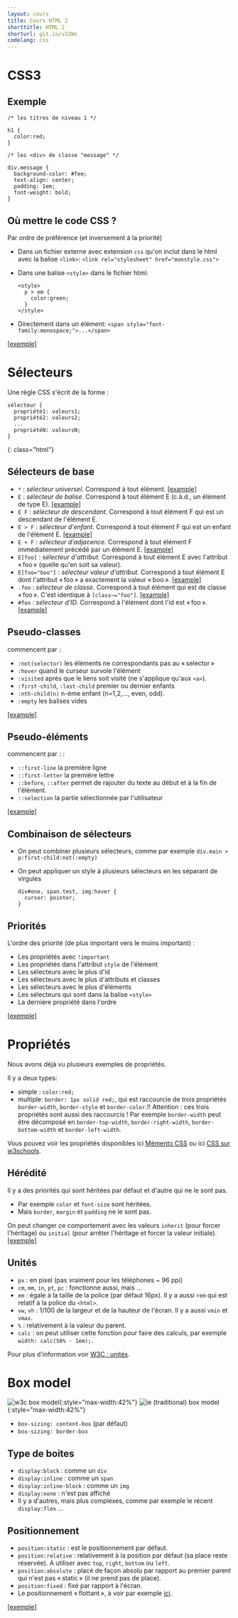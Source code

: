 ```yaml
---
layout: cours
title: Cours HTML 2
shorttitle: HTML 2
shorturl: git.io/v22Wx
codelang: css
---
```



# CSS3

## Exemple

~~~~~~~
/* les titres de niveau 1 */

h1 {
  color:red;
}

/* les <div> de classe "message" */

div.message {
  background-color: #fee;
  text-align: center;
  padding: 1em;
  font-weight: bold;
}
~~~~~~~

## Où mettre le code CSS ?

Par ordre de préférence (et inversement à la priorité)

- Dans un fichier externe avec extension `css` qu'on inclut dans le html avec la balise `<link>`:
  `<link rel="stylesheet" href="monstyle.css">`
- Dans une balise `<style>` dans le fichier html:

  ~~~~~~~
  <style>
    p > em {
      color:green;
    }
  </style>
  ~~~~~~~

- Directement dans un élément:
  `<span style="font-family:monospace;">...</span>`

[[exemple]](https://gist.run/?id=8dd10c36992e0291f9b21d8d83a31d6f)

# Sélecteurs

Une règle CSS s'écrit de la forme :

~~~~~~~
sélecteur {
  propriété1: valeurs1;
  propriété2: valeurs2;
  ...
  propriétéN: valeursN;
}
~~~~~~~
{: class="html"}

## Sélecteurs de base

- `*` : _sélecteur universel._ Correspond à tout élément. [[example]](https://gist.run/?id=ddd8ae269b74308e8a3b658bd96167c6)
- `E` : _sélecteur de balise._ Correspond à tout élément E (c.à.d., un élément de type E). [[example]](https://gist.run/?id=354f8ea4010e8f9a48eb8778d003507d)
- `E F` : _sélecteur de descendant._ Correspond à tout élément F qui est un descendant de l'élément E.
- `E > F` : _sélecteur d'enfant._ Correspond à tout élément F qui est un enfant de l'élément E. [[example]](https://gist.run/?id=956c3f357071348d92f390825b61b04a)
- `E + F` : _sélecteur d'adjacence._ Correspond à tout élément F immédiatement précédé par un élément E. [[example]](https://gist.run/?id=9ff35ff69a0280c50925188431318a1f)
- `E[foo]` : _sélecteur d'attribut._ Correspond à tout élément E avec l'attribut « foo » (quelle qu'en soit sa valeur).
- `E[foo="boo"]` : _sélecteur valeur d'attribut._ Correspond à tout élément E dont l'attribut « foo » a exactement la valeur « boo ». [[example]](https://gist.run/?id=49cf079f61ef9ef2cad4194bc3daf3d7)
- `.foo` : _sélecteur de classe._ Correspond à tout élément qui est de classe « foo ». C'est identique à `[class~="foo"]`. [[example]](https://gist.run/?id=4532775d011ecbff71384deea2830cbe)
- `#foo` : _sélecteur d'ID._ Correspond à l'élément dont l'id est « foo ». [[example]](https://gist.run/?id=552a346c2ea3426484f87ba3707e874e)

## Pseudo-classes

commencent par `:`

- `:not(selector)` les éléments ne correspondants pas au « selector »
- `:hover` quand le curseur survole l'élément
- `:visited` après que le liens soit visité (ne s'applique qu'aux `<a>`).
- `:first-child`, `:last-child` premier ou dernier enfants
- `:nth-child(n)` n-ème enfant (n=1,2,..., even, odd).
- `:empty` les balises vides

[[example]](https://gist.run/?id=764b30e3804cce2591271579e24dc315)

## Pseudo-éléments

commencent par `::`

- `::first-line` la première ligne
- `::first-letter` la première lettre
- `::before`, `::after` permet de rajouter du texte au début et à la fin de l'élément.
- `::selection` la partie sélectionnée par l'utilisateur

[[example]](https://gist.run/?id=e784220e0939493d0d13af66516ff0ec)


## Combinaison de sélecteurs

- On peut combiner plusieurs sélecteurs, comme par exemple
  `div.main > p:first-child:not(:empty)`
- On peut appliquer un style à plusieurs sélecteurs en les séparant de virgules

  ~~~~~~~
  div#one, span.test, img:hover {
    cursor: pointer;
  }
  ~~~~~~~

## Priorités

L'ordre des priorité (de plus important vers le moins important) :

- Les propriétés avec `!important`
- Les propriétés dans l'attribut `style` de l'élément
- Les sélecteurs avec le plus d'id
- Les sélecteurs avec le plus d'attributs et classes
- Les sélecteurs avec le plus d'éléments
- Les sélecteurs qui sont dans la balise `<style>`
- La dernière propriété dans l'ordre

[[exemple]](https://gist.run/?id=8dd10c36992e0291f9b21d8d83a31d6f)

# Propriétés

Nous avons déjà vu plusieurs exemples de propriétés.

Il y a deux types:

- simple : `color:red;`
- multiple: `border: 1px solid red;`, qui est raccourcie de trois propriétés `border-width`, `border-style` et `border-color`.!!
Attention : ces trois propriétés sont aussi des raccourcis ! Par exemple `border-width` peut être décomposé en `border-top-width`, `border-right-width`, `border-bottom-width` et `border-left-width`.

Vous pouvez voir les propriétés disponibles ici [Mémento CSS](http://openclassrooms.com/courses/apprenez-a-creer-votre-site-web-avec-html5-et-css3/memento-des-proprietes-css) ou ici [CSS sur w3schools](http://www.w3schools.com/css/default.asp).

## Hérédité

Il y a des priorités qui sont héritées par défaut et d'autre qui ne le sont pas.

- Par exemple `color` et `font-size` sont héritées.
- Mais `border`, `margin` et `padding` ne le sont pas.

On peut changer ce comportement avec les valeurs `inherit` (pour forcer l'héritage) ou `initial` (pour arrêter l'héritage et forcer la valeur initiale). [[exemple]](https://gist.run/?id=0a77f12ac1843732679d8d49e8938b35)

## Unités

- `px` : en pixel (pas vraiment pour les téléphones ~ 96 ppi)
- `cm`, `mm`, `in`, `pt`, `pc` : fonctionne aussi, mais ...
- `em` : égale à la taille de la police (par défaut 16px). Il y a aussi `rem` qui est relatif à la police du `<html>`.
- `vw`, `vh` : 1/100 de la largeur et de la hauteur de l'écran. Il y a aussi `vmin` et `vmax`.
- `%` : relativement à la valeur du parent.
- `calc` : on peut utiliser cette fonction pour faire des calculs, par exemple `width: calc(50% - 1em);`.

Pour plus d'information voir [W3C : unités](http://www.w3.org/Style/Examples/007/units.fr.html).

# Box model

![w3c box model](assets/images/html2/w3cboxmodel.png){:style="max-width:42%"} ![ie (traditional) box model](assets/images/html2/ieboxmodel.png){:style="max-width:42%"}

- `box-sizing: content-box` (par défaut)
- `box-sizing: border-box`

## Type de boites

- `display:block` : comme un `div`
- `display:inline` : comme un `span`
- `display:inline-block` : comme un `img`
- `display:none` : n'est pas affiché
- Il y a d'autres, mais plus complexes, comme par exemple le récent `display:flex` ...

## Positionnement

- `position:static` : est le positionnement par défaut.
- `position:relative` : relativement à la position par défaut (sa place reste réservée). A utiliser avec `top`, `right`, `bottom` ou `left`.
- `position:absolute` : placé de façon absolu par rapport au premier parent qui n'est pas « static » (il ne prend pas de place).
- `position:fixed` : fixé par rapport à l'écran.
- Le positionnement « flottant », à voir par exemple [ici](http://openweb.eu.org/articles/initiation_float/).

[[exemple]](https://gist.run/?id=4847bc0f3b90ba209e0367bdad8ed4d5)


